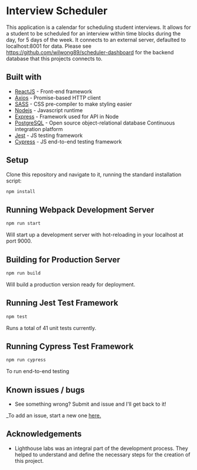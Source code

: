 # Interview Scheduler

This application is a calendar for scheduling student interviews. It allows for a student to be scheduled for an interview within time blocks during the day, for 5 days of the week. It connects to an external server, defaulted to localhost:8001 for data. Please see https://github.com/wilwong89/scheduler-dashboard for the backend database that this projects connects to.

## Built with

- [ReactJS](https://vuejs.org/) - Front-end framework
- [Axios](https://github.com/axios/axios) - Promise-based HTTP client
- [SASS](https://sass-lang.com/) - CSS pre-compiler to make styling easier
- [Nodejs](https://nodejs.org/en/) - Javascript runtime
- [Express](https://expressjs.com/) - Framework used for API in Node
- [PostgreSQL](https://www.postgresql.org/) - Open source object-relational database
  Continuous integration platform
- [Jest](https://www.jestjs.io) - JS testing framework
- [Cypress](https://www.cypress.io) - JS end-to-end testing framework

## Setup

Clone this repository and navigate to it, running the standard installation script:

```sh
npm install
```

## Running Webpack Development Server

```sh
npm run start
```

Will start up a development server with hot-reloading in your localhost at port 9000.

## Building for Production Server

```sh
npm run build
```

Will build a production version ready for deployment.

## Running Jest Test Framework

```sh
npm test
```

Runs a total of 41 unit tests currently.

## Running Cypress Test Framework

```sh
npm run cypress
```

To run end-to-end testing

## Known issues / bugs

- See something wrong? Submit and issue and I'll get back to it!

\_To add an issue, start a new one [here.](https://github.com/wilwong89/scheduler/issues)

## Acknowledgements

- Lighthouse labs was an integral part of the development process. They helped to understand and define the necessary steps for the creation of this project.
